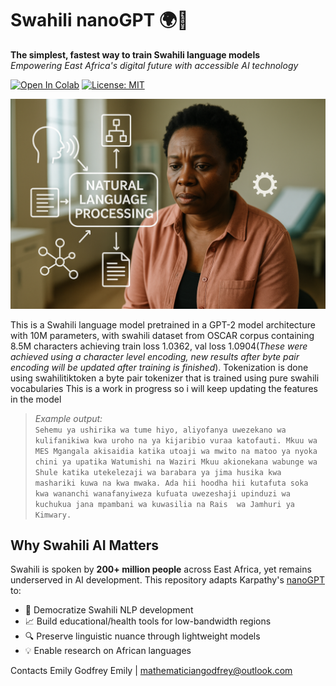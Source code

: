 # Swahili nanoGPT 🌍🤖
**The simplest, fastest way to train Swahili language models**  
*Empowering East Africa's digital future with accessible AI technology*

[![Open In Colab](https://colab.research.google.com/assets/colab-badge.svg)](https://colab.research.google.com/github/yourusername/swahili-nanoGPT)
[![License: MIT](https://img.shields.io/badge/License-MIT-yellow.svg)](https://opensource.org/licenses/MIT)

![alt text](img/img01.png)

This is a Swahili language model pretrained in a GPT-2 model architecture with 10M parameters, with swahili dataset from OSCAR corpus containing 8.5M characters achieving train loss 1.0362, val loss 1.0904(*These were achieved using a character level encoding, new results after byte pair encoding will be updated after training is finished*).
Tokenization is done using swahilitiktoken a  byte pair tokenizer that is trained using pure swahili vocabularies 
This is a work in progress so i will keep updating the features in the model

> *Example output:*  
> `Sehemu ya ushirika wa tume hiyo, aliyofanya uwezekano wa kulifanikiwa kwa uroho na ya kijaribio vuraa katofauti.
Mkuu wa MES Mgangala akisaidia katika utoaji wa mwito na matoo ya nyoka chini ya upatika Watumishi na Waziri Mkuu akionekana wabunge
 wa Shule katika utekelezaji wa barabara ya jima husika kwa mashariki kuwa na kwa mwaka.
Ada hii hoodha hii kutafuta soka kwa wananchi wanafanyiweza kufuata uwezeshaji upinduzi wa kuchukua jana mpambani wa kuwasilia na Rais 
wa Jamhuri ya Kimwary.`

## Why Swahili AI Matters
Swahili is spoken by **200+ million people** across East Africa, yet remains underserved in AI development. This repository adapts Karpathy's [nanoGPT](https://github.com/karpathy/nanoGPT) to:
- 🚀 Democratize Swahili NLP development
- 📈 Build educational/health tools for low-bandwidth regions
- 🔍 Preserve linguistic nuance through lightweight models
- 💡 Enable research on African languages

Contacts
Emily Godfrey Emily | mathematiciangodfrey@outlook.com



